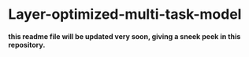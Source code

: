 # Layer-optimized-multi-task-model


#### this readme file will be updated very soon, giving a sneek peek in this repository. 